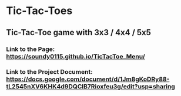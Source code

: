 # Tic-Tac-Toes
## Tic-Tac-Toe game with 3x3 / 4x4 / 5x5

### Link to the Page: https://soundy0115.github.io/TicTacToe_Menu/
### Link to the Project Document: https://docs.google.com/document/d/1Jm8gKoDRy88-tL2545nXV6KHK4d9DQClB7Rioxfeu3g/edit?usp=sharing
